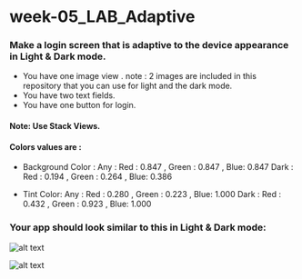 # week-05_LAB_Adaptive

### Make a login screen that is adaptive to the device appearance in Light & Dark mode. 

- You have one image view . note : 2 images are included in this repository  that you can use for light and the dark mode.
- You have two text fields.
- You have one button for login.

#### Note: Use Stack Views. 

#### Colors values are :
- Background Color : 
Any : Red : 0.847 ,  Green : 0.847 , Blue: 0.847
Dark : Red : 0.194 ,  Green : 0.264 , Blue: 0.386

- Tint Color:
Any : Red : 0.280 ,  Green : 0.223 , Blue: 1.000
Dark : Red : 0.432 ,  Green : 0.923 , Blue: 1.000

### Your app should look similar to  this  in Light & Dark mode:

![alt text]()

![alt text]()
